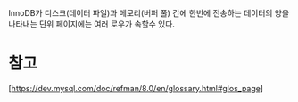InnoDB가 디스크(데이터 파일)과 메모리(버퍼 풀) 간에 한번에 전송하는 데이터의 양을 나타내는 단위 
페이지에는 여러 로우가 속할수 있다.

# 참고 
[https://dev.mysql.com/doc/refman/8.0/en/glossary.html#glos_page]

